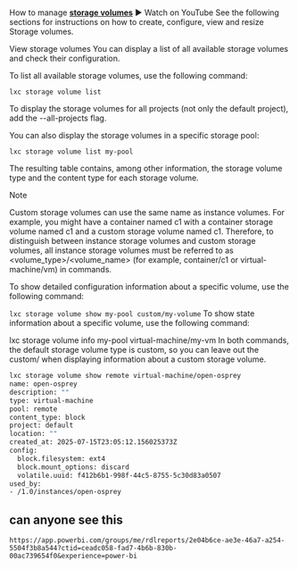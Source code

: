 # **[](https://documentation.ubuntu.com/lxd/stable-5.21/howto/storage_volumes/)**

How to manage **[storage volumes](https://documentation.ubuntu.com/lxd/stable-5.21/explanation/storage/#storage-volumes)**
▶
Watch on YouTube
See the following sections for instructions on how to create, configure, view and resize Storage volumes.

View storage volumes
You can display a list of all available storage volumes and check their configuration.

To list all available storage volumes, use the following command:

`lxc storage volume list`

To display the storage volumes for all projects (not only the default project), add the --all-projects flag.

You can also display the storage volumes in a specific storage pool:

`lxc storage volume list my-pool`

The resulting table contains, among other information, the storage volume type and the content type for each storage volume.

Note

Custom storage volumes can use the same name as instance volumes. For example, you might have a container named c1 with a container storage volume named c1 and a custom storage volume named c1. Therefore, to distinguish between instance storage volumes and custom storage volumes, all instance storage volumes must be referred to as <volume_type>/<volume_name> (for example, container/c1 or virtual-machine/vm) in commands.

To show detailed configuration information about a specific volume, use the following command:

`lxc storage volume show my-pool custom/my-volume`
To show state information about a specific volume, use the following command:

lxc storage volume info my-pool virtual-machine/my-vm
In both commands, the default storage volume type is custom, so you can leave out the custom/ when displaying information about a custom storage volume.

```bash
lxc storage volume show remote virtual-machine/open-osprey
name: open-osprey
description: ""
type: virtual-machine
pool: remote
content_type: block
project: default
location: ""
created_at: 2025-07-15T23:05:12.156025373Z
config:
  block.filesystem: ext4
  block.mount_options: discard
  volatile.uuid: f412b6b1-998f-44c5-8755-5c30d83a0507
used_by:
- /1.0/instances/open-osprey
```

## can anyone see this

`https://app.powerbi.com/groups/me/rdlreports/2e04b6ce-ae3e-46a7-a254-5504f3b8a544?ctid=ceadc058-fad7-4b6b-830b-00ac739654f0&experience=power-bi`
